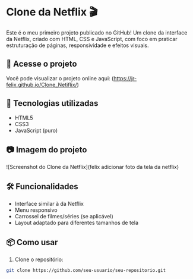 # Clone da Netflix 🎬

Este é o meu primeiro projeto publicado no GitHub! Um clone da interface da Netflix, criado com HTML, CSS e JavaScript, com foco em praticar estruturação de páginas, responsividade e efeitos visuais.
## 🔗 Acesse o projeto

Você pode visualizar o projeto online aqui: (https://jr-felix.github.io/Clone_Netiflix/)

## 🚀 Tecnologias utilizadas

- HTML5
- CSS3
- JavaScript (puro)

## 📷 Imagem do projeto

![Screenshot do Clone da Netflix](felix adicionar foto da tela da netflix)

## 🛠️ Funcionalidades

- Interface similar à da Netflix
- Menu responsivo
- Carrossel de filmes/séries (se aplicável)
- Layout adaptado para diferentes tamanhos de tela

## 📦 Como usar

1. Clone o repositório:
```bash
git clone https://github.com/seu-usuario/seu-repositorio.git
